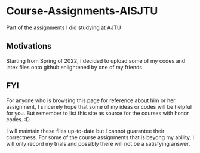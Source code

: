 # Course-Assignments-AISJTU
Part of the assignments I did studying at AJTU

## Motivations
Starting from Spring of 2022, I decided to upload some of my codes and latex files onto github enlightened by one of my friends. 

## FYI
For anyone who is browsing this page for reference about him or her assignment, I sincerely hope that some of my ideas or codes will be helpful for you. But remember to list this site as source for the courses with honor codes. :D

I will maintain these files up-to-date but I cannot guarantee their correctness. For some of the course assignments that is beyong my ability, I will only record my trials and possibly there will not be a satisfying answer. 
